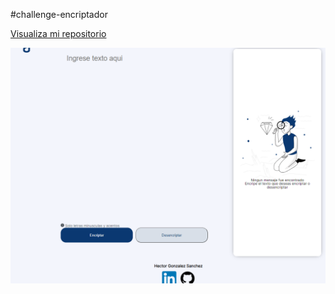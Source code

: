 #challenge-encriptador

<a href="https://hector-gathulhu.github.io/challenge-encriptador/">Visualiza mi repositorio</a>

<img src="Encriptador.png" alt="Encriptador" />
